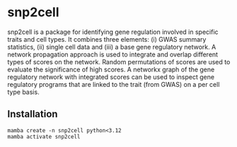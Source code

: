 # snp2cell

snp2cell is a package for identifying gene regulation involved in specific traits and cell types.
It combines three elements: (i) GWAS summary statistics, (ii) single cell data and (iii) a base gene regulatory network.
A network propagation approach is used to integrate and overlap different types of scores on the network.
Random permutations of scores are used to evaluate the significance of high scores. 
A networkx graph of the gene regulatory network with integrated scores can be used to inspect gene regulatory programs that are linked to the trait (from GWAS) on a per cell type basis.

## Installation

```commandline
mamba create -n snp2cell python<3.12
mamba activate snp2cell


```